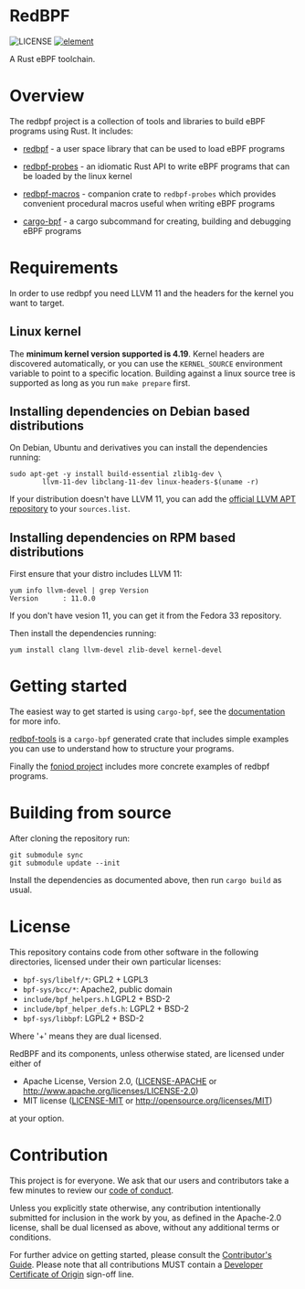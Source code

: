 RedBPF
======

![LICENSE](https://img.shields.io/badge/license-MIT%2FApache--2.0-blue.svg)
[![element](https://img.shields.io/matrix/redbpf:rustch.at?server_fqdn=rustch.at)](https://app.element.io/#/room/!vCJcBZDeGUXaqSvPpL:rustch.at?via=rustch.at)

A Rust eBPF toolchain.

# Overview

The redbpf project is a collection of tools and libraries to build eBPF
programs using Rust. It includes:

- [redbpf](https://foniod.org/api/redbpf/) - a user space library that can be
  used to load eBPF programs

- [redbpf-probes](https://foniod.org/api/redbpf_probes/) - an idiomatic Rust
  API to write eBPF programs that can be loaded by the linux kernel

- [redbpf-macros](https://foniod.org/api/redbpf_macros/) - companion crate to
  `redbpf-probes` which provides convenient procedural macros useful when
  writing eBPF programs

- [cargo-bpf](https://foniod.org/api/cargo_bpf/) - a cargo subcommand for
  creating, building and debugging eBPF programs

# Requirements

In order to use redbpf you need LLVM 11 and the headers for the kernel you want
to target.

## Linux kernel

The **minimum kernel version supported is 4.19**. Kernel headers are discovered
automatically, or you can use the `KERNEL_SOURCE` environment variable to point
to a specific location. Building against a linux source tree is supported as
long as you run `make prepare` first.

## Installing dependencies on Debian based distributions

On Debian, Ubuntu and derivatives you can install the dependencies running:

	sudo apt-get -y install build-essential zlib1g-dev \
			llvm-11-dev libclang-11-dev linux-headers-$(uname -r)

If your distribution doesn't have LLVM 11, you can add the [official LLVM
APT repository](https://apt.llvm.org) to your `sources.list`.

## Installing dependencies on RPM based distributions

First ensure that your distro includes LLVM 11:

	yum info llvm-devel | grep Version
	Version      : 11.0.0

If you don't have vesion 11, you can get it from the Fedora 33 repository.

Then install the dependencies running:

	yum install clang llvm-devel zlib-devel kernel-devel

# Getting started

The easiest way to get started is using `cargo-bpf`, see the
[documentation](https://foniod.org/api/cargo_bpf/) for more info.

[redbpf-tools](https://github.com/foniod/redbpf/tree/master/redbpf-tools) is a
`cargo-bpf` generated crate that includes simple examples you can use to
understand how to structure your programs.

Finally the [foniod project](https://github.com/foniod/foniod)
includes more concrete examples of redbpf programs.

# Building from source

After cloning the repository run:

    git submodule sync
    git submodule update --init

Install the dependencies as documented above, then run `cargo build` as usual.

# License

This repository contains code from other software in the following
directories, licensed under their own particular licenses:

 * `bpf-sys/libelf/*`: GPL2 + LGPL3
 * `bpf-sys/bcc/*`: Apache2, public domain
 * `include/bpf_helpers.h` LGPL2 + BSD-2
 * `include/bpf_helper_defs.h`: LGPL2 + BSD-2
 * `bpf-sys/libbpf`: LGPL2 + BSD-2

Where '+' means they are dual licensed.

RedBPF and its components, unless otherwise stated, are licensed under either of

 * Apache License, Version 2.0, ([LICENSE-APACHE](LICENSE-APACHE) or
	http://www.apache.org/licenses/LICENSE-2.0)
 * MIT license ([LICENSE-MIT](LICENSE-MIT) or http://opensource.org/licenses/MIT)

at your option.

# Contribution

This project is for everyone. We ask that our users and contributors
take a few minutes to review our [code of conduct](https://github.com/foniod/project/blob/main/CODE_OF_CONDUCT.md).

Unless you explicitly state otherwise, any contribution intentionally submitted
for inclusion in the work by you, as defined in the Apache-2.0 license, shall
be dual licensed as above, without any additional terms or conditions.

For further advice on getting started, please consult the [Contributor's
Guide](https://github.com/foniod/project/blob/main/CONTRIBUTING.md). Please
note that all contributions MUST contain a [Developer Certificate of
Origin](https://github.com/foniod/project/blob/developer-certificate-of-origin/CONTRIBUTING.md#developer-certificate-of-origin)
sign-off line.
